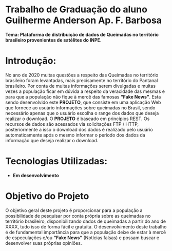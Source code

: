 # Trabalho de Graduação do aluno Guilherme Anderson Ap. F. Barbosa

**Tema: Plataforma de distribuição de dados de Queimadas no território brasileiro provenientes de satélites do INPE.**

# Introdução:

No ano de 2020 muitas questões a respeito das Queimadas no território brasileiro foram levantadas, mais precisamente no território do Pantanal brasileiro.
Por conta de muitas informações serem divulgadas e muitas vezes a população ficar em dúvida a respeito da veracidade das mesmas e para que a população não fique à mercê das famosas **“Fake News”**. Esta sendo desenvolvido este **PROJETO**, que consiste em uma aplicação Web que fornece ao usuário informações sobre queimadas no Brasil, sendo necessário apenas que o usuário escolha o range dos dados que deseja realizar o download.
O **PROJETO** é baseado em princípios REST. Os recursos de dados são acessados via solicitações FTP / HTTP, posteriormente a isso o download dos dados é realizado pelo usuário automaticamente após o mesmo informar o período dos dados da informação que deseja realizar o download.

# Tecnologias Utilizadas:
* **Em desenvolvimento**

# Objetivo do Projeto
O objetivo geral deste projeto é proporcionar para a população a possibilidade de pesquisar por conta própria sobre as queimadas no território brasileiro, disponibilizando dados de queimadas a partir do ano de XXXX, tudo isso de forma fácil e gratuita.
O desenvolvimento deste trabalho é de fundamental importância para que a população deixe de estar à mercê de especulações e/ou **“Fake News”** (Notícias falsas) e possam buscar e desenvolver suas próprias opiniões.
